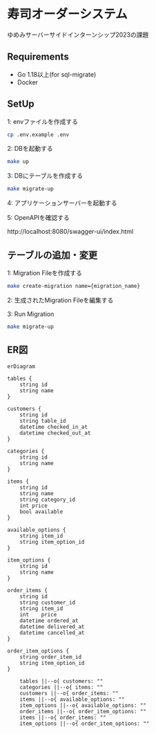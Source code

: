 # 寿司オーダーシステム

ゆめみサーバーサイドインターンシップ2023の課題

## Requirements

- Go 1.18以上(for sql-migrate)
- Docker

## SetUp

1: envファイルを作成する

```bash
cp .env.example .env
```

2: DBを起動する

```bash
make up
```

3: DBにテーブルを作成する

```bash
make migrate-up
```

4: アプリケーションサーバーを起動する

5: OpenAPIを確認する

http://localhost:8080/swagger-ui/index.html

## テーブルの追加・変更

1: Migration Fileを作成する

```bash
make create-migration name={migration_name}
```

2: 生成されたMigration Fileを編集する

3: Run Migration

```bash
make migrate-up
```

## ER図

```mermaid
erDiagram

tables {
    string id
    string name
}

customers {
    string id
    string table_id
    datetime checked_in_at
    datetime checked_out_at
}

categories {
    string id
    string name
}

items {
    string id
    string name
    string category_id
    int price
    bool available
}

available_options {
    string item_id
    string item_option_id
}

item_options {
    string id
    string name
}

order_items {
    string id
    string customer_id
    string item_id
    int    price
    datetime ordered_at
    datetime delivered_at
	datetime cancelled_at
}

order_item_options {
    string order_item_id
    string item_option_id
}

    tables ||--o{ customers: ""
    categories ||--o{ items: ""
    customers ||--o{ order_items: ""
    items ||--o{ available_options: ""
    item_options ||--o{ available_options: ""
    order_items ||--o{ order_item_options: ""
    items ||--o{ order_items: ""
    item_options ||--o{ order_item_options: ""
```
